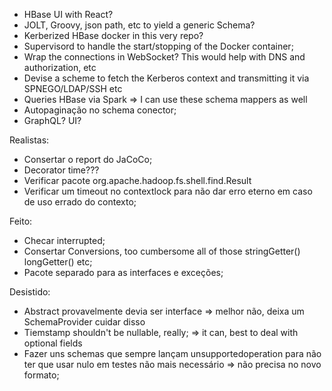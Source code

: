 - HBase UI with React?
- JOLT, Groovy, json path, etc to yield a generic Schema?
- Kerberized HBase docker in this very repo?
- Supervisord to handle the start/stopping of the Docker container;
- Wrap the connections in WebSocket? This would help with DNS and authorization, etc
- Devise a scheme to fetch the Kerberos context and transmitting it via SPNEGO/LDAP/SSH etc
- Queries HBase via Spark => I can use these schema mappers as well
- Autopaginação no schema conector;
- GraphQL? UI?

Realistas:

- Consertar o report do JaCoCo;
- Decorator time???
- Verificar pacote org.apache.hadoop.fs.shell.find.Result
- Verificar um timeout no contextlock para não dar erro eterno em caso de uso errado do contexto;

Feito:
- Checar interrupted;
- Consertar Conversions, too cumbersome all of those stringGetter() longGetter() etc;
- Pacote separado para as interfaces e exceções;

Desistido:

- Abstract provavelmente devia ser interface => melhor não, deixa um SchemaProvider cuidar disso
- Tiemstamp shouldn't be nullable, really; => it can, best to deal with optional fields
- Fazer uns schemas que sempre lançam unsupportedoperation para não ter que usar nulo em testes não mais necessário => não precisa no
  novo formato;
